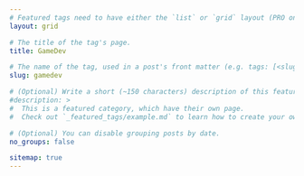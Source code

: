 ```yaml
---
# Featured tags need to have either the `list` or `grid` layout (PRO only).
layout: grid

# The title of the tag's page.
title: GameDev

# The name of the tag, used in a post's front matter (e.g. tags: [<slug>]).
slug: gamedev

# (Optional) Write a short (~150 characters) description of this featured tag.
#description: >
#  This is a featured category, which have their own page.
#  Check out `_featured_tags/example.md` to learn how to create your own.

# (Optional) You can disable grouping posts by date.
no_groups: false

sitemap: true 
---
```

